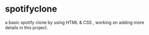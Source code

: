 # spotifyclone
a basic spotify clone by using HTML &amp; CSS , working on adding more details in this project.
